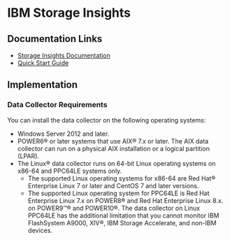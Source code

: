 # IBM Storage Insights

## Documentation Links
- [Storage Insights Documentation](https://www.ibm.com/docs/en/storage-insights)  
- [Quick Start Guide](https://www.ibm.com/docs/en/SSQRB8/pdf/IBM_Storage_Insights_Getting_Started_Guide.pdf)  
## Implementation
### Data Collector Requirements
You can install the data collector on the following operating systems:  
* Windows Server 2012 and later.  
* POWER6® or later systems that use AIX® 7.x or later. The AIX data collector can run on a physical AIX installation or a logical partition (LPAR).  
* The Linux® data collector runs on 64-bit Linux operating systems on x86-64 and PPC64LE systems only.  
    * The supported Linux operating systems for x86-64 are Red Hat® Enterprise Linux 7 or later and CentOS 7 and later versions.  
    * The supported Linux operating system for PPC64LE is Red Hat Enterprise Linux 7.x on POWER8® and Red Hat Enterprise Linux 8.x. on POWER9™® and POWER10®. The data collector on Linux PPC64LE has the additional limitation that you cannot monitor IBM FlashSystem A9000, XIV®, IBM Storage Accelerate, and non-IBM devices.  